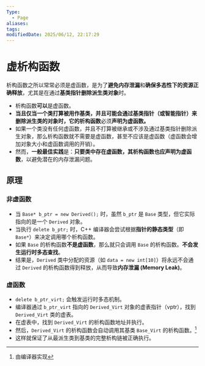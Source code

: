 ```yaml
---
Type:
  - Page
aliases: 
tags: 
modifiedDate: 2025/06/12, 22:17:29
---
```


# 虚析构函数

析构函数之所以常常必须是虚函数，是为了**避免内存泄漏**和**确保多态性下的资源正确释放**，尤其是在通过**基类指针删除派生类对象**时。

- 析构函数**可以**是虚函数。
- **当且仅当一个类打算被用作基类，并且可能会通过基类指针（或智能指针）来删除派生类的对象时，它的析构函数**必须**声明为虚函数。**
- 如果一个类没有任何虚函数，并且不打算被继承或不涉及通过基类指针删除派生对象，那么析构函数就不需要是虚函数，甚至不应该是虚函数（虚函数会增加对象大小和虚函数调用的开销）。
- 然而，**一般最佳实践**是：**只要类中存在虚函数，其析构函数也应声明为虚函数**，以避免潜在的内存泄漏问题。

## 原理

### 非虚函数

- 当 `Base* b_ptr = new Derived();` 时，虽然 `b_ptr` 是 `Base` 类型，但它实际指向的是一个 `Derived` 对象。
- 当执行 `delete b_ptr;` 时，C++ 编译器会尝试根据**指针的静态类型**（即 `Base*`）来决定调用哪个析构函数。
- 如果 `Base` 的析构函数**不是虚函数**，那么就只会调用 `Base` 的析构函数。**不会发生运行时多态查找**。
- 结果是，`Derived` 类中分配的资源（如 `data = new int[10]`）将永远不会通过 `Derived` 的析构函数得到释放，从而导致**内存泄漏 (Memory Leak)**。

### 虚函数

- `delete b_ptr_virt;` 会触发运行时多态机制。
- 编译器通过 `b_ptr_virt` 指向的 `Derived_Virt` 对象的虚表指针（vptr），找到 `Derived_Virt` 类的虚表。
- 在虚表中，找到 `Derived_Virt` 的析构函数地址并执行。
- 然后，`Derived_Virt` 的析构函数会自动调用其基类 `Base_Virt` 的析构函数。[^1]
- 这样就保证了从最派生类到基类的完整析构链被正确执行。

[^1]: 由编译器实现
